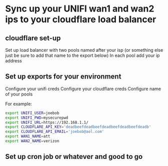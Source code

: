 # Sync up your UNIFI wan1 and wan2 ips to your cloudflare load balancer

## cloudflare set-up

Set up load balancer with two pools named after your isp (or something else just be sure to add that name to the export below)
In each pool add your ip address

## Set up exports for your environment

Configure your unifi creds
Configure your cloudflare creds
Configure name of your pools

For example:

``` bash
export UNIFI_USER=joebob
export UNIFI_PWD=mysecurepwd
export UNIFI_URL=https://192.168.1.1/
export CLOUDFLARE_API_KEY='deadbeefdeadbeefdeadbeefdeadbeefdeadb'
export CLOUDFLARE_API_EMAIL='joebob@aol.com'
export WAN1_NAME=att
export WAN2_NAME=verizon
```

## Set up cron job or whatever and good to go